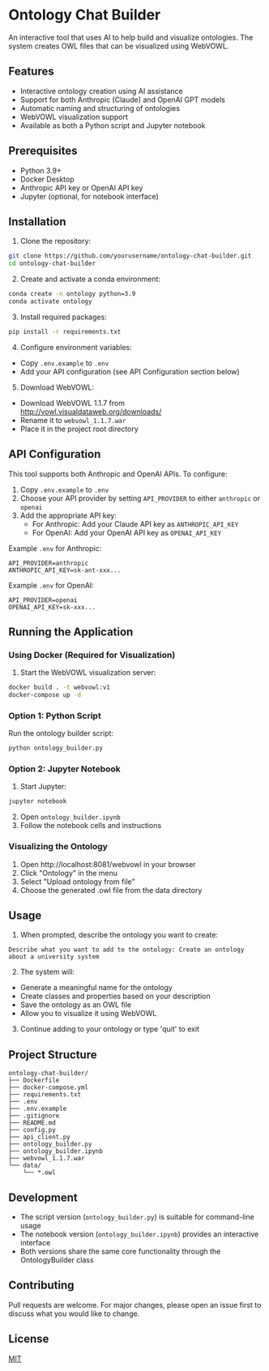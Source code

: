 # Ontology Chat Builder

An interactive tool that uses AI to help build and visualize ontologies. The system creates OWL files that can be visualized using WebVOWL.

## Features

- Interactive ontology creation using AI assistance
- Support for both Anthropic (Claude) and OpenAI GPT models
- Automatic naming and structuring of ontologies
- WebVOWL visualization support
- Available as both a Python script and Jupyter notebook

## Prerequisites

- Python 3.9+
- Docker Desktop
- Anthropic API key or OpenAI API key
- Jupyter (optional, for notebook interface)

## Installation

1. Clone the repository:
```bash
git clone https://github.com/yourusername/ontology-chat-builder.git
cd ontology-chat-builder
```

2. Create and activate a conda environment:
```bash
conda create -n ontology python=3.9
conda activate ontology
```

3. Install required packages:
```bash
pip install -r requirements.txt
```

4. Configure environment variables:
- Copy `.env.example` to `.env`
- Add your API configuration (see API Configuration section below)

5. Download WebVOWL:
- Download WebVOWL 1.1.7 from http://vowl.visualdataweb.org/downloads/
- Rename it to `webvowl_1.1.7.war`
- Place it in the project root directory

## API Configuration

This tool supports both Anthropic and OpenAI APIs. To configure:

1. Copy `.env.example` to `.env`
2. Choose your API provider by setting `API_PROVIDER` to either `anthropic` or `openai`
3. Add the appropriate API key:
   - For Anthropic: Add your Claude API key as `ANTHROPIC_API_KEY`
   - For OpenAI: Add your OpenAI API key as `OPENAI_API_KEY`

Example `.env` for Anthropic:
```plaintext
API_PROVIDER=anthropic
ANTHROPIC_API_KEY=sk-ant-xxx...
```

Example `.env` for OpenAI:
```plaintext
API_PROVIDER=openai
OPENAI_API_KEY=sk-xxx...
```

## Running the Application

### Using Docker (Required for Visualization)

1. Start the WebVOWL visualization server:
```bash
docker build . -t webvowl:v1
docker-compose up -d
```

### Option 1: Python Script

Run the ontology builder script:
```bash
python ontology_builder.py
```

### Option 2: Jupyter Notebook

1. Start Jupyter:
```bash
jupyter notebook
```

2. Open `ontology_builder.ipynb`
3. Follow the notebook cells and instructions

### Visualizing the Ontology

1. Open http://localhost:8081/webvowl in your browser
2. Click "Ontology" in the menu
3. Select "Upload ontology from file"
4. Choose the generated .owl file from the data directory

## Usage

1. When prompted, describe the ontology you want to create:
```
Describe what you want to add to the ontology: Create an ontology about a university system
```

2. The system will:
- Generate a meaningful name for the ontology
- Create classes and properties based on your description
- Save the ontology as an OWL file
- Allow you to visualize it using WebVOWL

3. Continue adding to your ontology or type 'quit' to exit

## Project Structure

```
ontology-chat-builder/
├── Dockerfile
├── docker-compose.yml
├── requirements.txt
├── .env
├── .env.example
├── .gitignore
├── README.md
├── config.py
├── api_client.py
├── ontology_builder.py
├── ontology_builder.ipynb
├── webvowl_1.1.7.war
└── data/
    └── *.owl
```

## Development

- The script version (`ontology_builder.py`) is suitable for command-line usage
- The notebook version (`ontology_builder.ipynb`) provides an interactive interface
- Both versions share the same core functionality through the OntologyBuilder class

## Contributing

Pull requests are welcome. For major changes, please open an issue first to discuss what you would like to change.

## License

[MIT](https://choosealicense.com/licenses/mit/)


